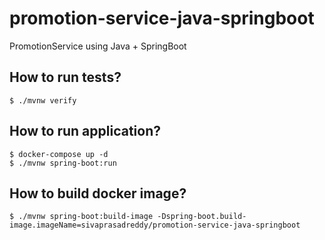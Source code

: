 # promotion-service-java-springboot
PromotionService using Java + SpringBoot

## How to run tests?
```shell
$ ./mvnw verify
```

## How to run application?
```shell
$ docker-compose up -d
$ ./mvnw spring-boot:run
```

## How to build docker image?
```shell
$ ./mvnw spring-boot:build-image -Dspring-boot.build-image.imageName=sivaprasadreddy/promotion-service-java-springboot
```
